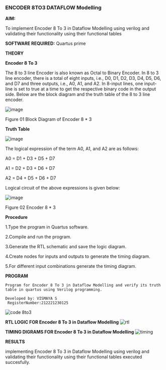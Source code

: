 ### ENCODER 8TO3 DATAFLOW Modelling

**AIM:**

To implement  Encoder 8 To 3 in Dataflow Modelling using verilog and validating their functionality using their functional tables

**SOFTWARE REQUIRED:** Quartus prime

**THEORY**

**Encoder 8 To 3**

The 8 to 3 line Encoder is also known as Octal to Binary Encoder. In 8 to 3 line encoder, there is a total of eight inputs, i.e., D0, D1, D2, D3, D4, D5, D6, and D7 and three outputs, i.e., A0, A1, and A2. In 8-input lines, one input-line is set to true at a time to get the respective binary code in the output side. Below are the block diagram and the truth table of the 8 to 3 line encoder.

![image](https://github.com/naavaneetha/ENCODER8TO3DATAFLOW/assets/154305477/0bc242c1-eb9e-4c47-afe5-30428470efc3)

Figure 01  Block Diagram of Encoder 8 * 3

**Truth Table**

![image](https://github.com/naavaneetha/ENCODER8TO3DATAFLOW/assets/154305477/35496b14-ae6e-4cd1-9abd-d6736b576575)

The logical expression of the term A0, A1, and A2 are as follows:

A0 = D1 + D3 + D5 + D7

A1 = D2 + D3 + D6 + D7

A2 = D4 + D5 + D6 + D7

Logical circuit of the above expressions is given below:

![image](https://github.com/naavaneetha/ENCODER8TO3DATAFLOW/assets/154305477/95acaee6-c873-4c75-89eb-ef09fb158053)

Figure 02  Encoder 8 * 3

**Procedure**


1.Type the program in Quartus software.


2.Compile and run the program.


3.Generate the RTL schematic and save the logic diagram.


4.Create nodes for inputs and outputs to generate the timing diagram.


5.For different input combinations generate the timing diagram.


**PROGRAM**
```
Program for Encoder 8 To 3 in Dataflow Modelling and verify its truth table in quartus using Verilog programming. 

Developed by: VISMAYA S
 RegisterNumber:212221230125
```
![code 8to3](https://github.com/23003250/ENCODER8TO3DATAFLOW/assets/139331462/6eef65f4-9ce6-497d-816b-3c301ce099aa)

**RTL LOGIC FOR Encoder 8 To 3 in Dataflow Modelling**
![rtl](https://github.com/23003250/ENCODER8TO3DATAFLOW/assets/139331462/d17a70f4-bf85-469f-a855-3787da1e3893)


**TIMING DIGRAMS FOR Encoder 8 To 3 in Dataflow Modelling**
![timing](https://github.com/23003250/ENCODER8TO3DATAFLOW/assets/139331462/7a09225a-5888-469b-a141-78527384b7d2)

**RESULTS**

implementing Encoder 8 To 3 in Dataflow Modelling using verilog and validating their functionality using their functional tables executed succesfully.



